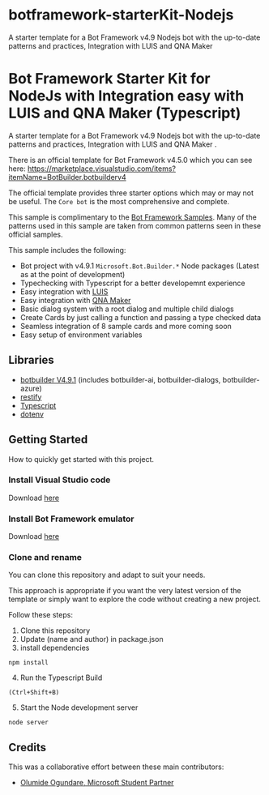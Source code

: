 # botframework-starterKit-Nodejs

A starter template for a Bot Framework v4.9 Nodejs bot with the up-to-date patterns and practices, Integration with LUIS and QNA Maker

# Bot Framework Starter Kit for NodeJs with Integration easy with LUIS and QNA Maker (Typescript)

A starter template for a Bot Framework v4.9 Nodejs bot with the up-to-date patterns and practices, Integration with LUIS and QNA Maker .

There is an official template for Bot Framework v4.5.0 which you can see here: https://marketplace.visualstudio.com/items?itemName=BotBuilder.botbuilderv4

The official template provides three starter options which may or may not be useful. The `Core bot` is the most comprehensive and complete.

This sample is complimentary to the [Bot Framework Samples](https://github.com/microsoft/BotBuilder-Samples/tree/master/samples/typescript_nodejs). Many of the patterns used in this sample are taken from common patterns seen in these official samples.

This sample includes the following:

- Bot project with v4.9.1 `Microsoft.Bot.Builder.*` Node packages (Latest as at the point of development)
- Typechecking with Typescript for a better developemnt experience
- Easy integration with [LUIS](https://www.luis.ai/)
- Easy integration with [QNA Maker](https://www.qnamaker.ai/)
- Basic dialog system with a root dialog and multiple child dialogs
- Create Cards by just calling a function and passing a type checked data
- Seamless integration of 8 sample cards and more coming soon
- Easy setup of environment variables

## Libraries

- [botbuilder V4.9.1](https://www.npmjs.com/package/botbuilder/v/4.9.1) (includes botbuilder-ai, botbuilder-dialogs, botbuilder-azure)
- [restify](https://www.npmjs.com/package/restify)
- [Typescript](https://www.npmjs.com/package/typescript)
- [dotenv](https://www.npmjs.com/package/dotenv)

## Getting Started

How to quickly get started with this project.

### Install Visual Studio code

Download [here](https://code.visualstudio.com/)

### Install Bot Framework emulator

Download [here](https://github.com/Microsoft/BotFramework-Emulator/releases/tag/v4.9.0)

### Clone and rename

You can clone this repository and adapt to suit your needs.

This approach is appropriate if you want the very latest version of the template or simply want to explore the code without creating a new project.

Follow these steps:

1. Clone this repository
2. Update (name and author) in package.json
3. install dependencies

```terminal
npm install
```

4. Run the Typescript Build

```command
(Ctrl+Shift+B)
```

5. Start the Node development server

```terminal
node server
```

## Credits

This was a collaborative effort between these main contributors:

- [Olumide Ogundare, Microsoft Student Partner](https://github.com/onyxolu)
